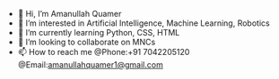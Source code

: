 - 👋 Hi, I’m Amanullah Quamer 
- 👀 I’m interested in Artificial Intelligence, Machine Learning, Robotics
- 🌱 I’m currently learning Python, CSS, HTML
- 💞️ I’m looking to collaborate on MNCs
- 📫 How to reach me @Phone:+91 7042205120 @Email:amanullahquamer1@gmail.com

<!---
Amanullahquamer12222626/Amanullahquamer12222626 is a ✨ special ✨ repository because its `README.md` (this file) appears on your GitHub profile.
You can click the Preview link to take a look at your changes.
--->

